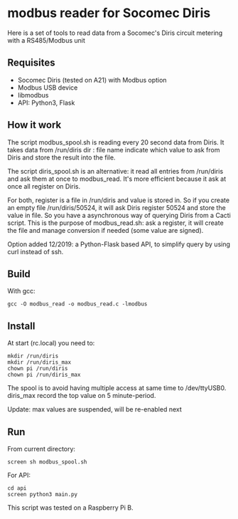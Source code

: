 # modbus reader for Socomec Diris

Here is a set of tools to read data from a Socomec's Diris circuit metering with a RS485/Modbus unit

## Requisites
 - Socomec Diris (tested on A21) with Modbus option
 - Modbus USB device
 - libmodbus
 - API: Python3, Flask

## How it work

The script modbus_spool.sh is reading every 20 second data from Diris.
It takes data from /run/diris dir : file name indicate which value to ask from Diris
and store the result into the file.

The script diris_spool.sh is an alternative: it read all entries from /run/diris and ask them at once to modbus_read. It's more efficient because it ask at once all register on Diris.

For both, register is a file in /run/diris and value is stored in. So if you create an empty file /run/diris/50524, it will ask Diris register 50524 and store the value in file. So you have a asynchronous way of querying Diris from a Cacti script. This is the purpose of modbus_read.sh: ask a register, it will create the file and manage conversion if needed (some value are signed).

Option added 12/2019: a Python-Flask based API, to simplify query by using curl instead of ssh.

## Build

With gcc:
```
gcc -O modbus_read -o modbus_read.c -lmodbus
```

## Install

At start (rc.local) you need to:
```
mkdir /run/diris
mkdir /run/diris_max
chown pi /run/diris
chown pi /run/diris_max
```

The spool is to avoid having multiple access at same time to /dev/ttyUSB0.
diris_max record the top value on 5 minute-period.

Update: max values are suspended, will be re-enabled next

## Run

From current directory:
```
screen sh modbus_spool.sh
```

For API:
```
cd api
screen python3 main.py
``` 

This script was tested on a Raspberry Pi B.


